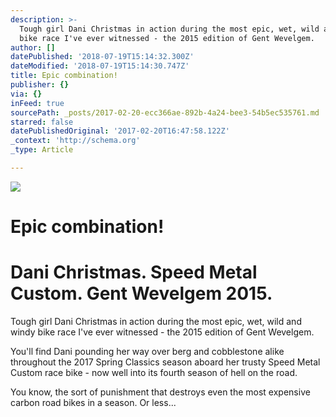 ```yaml
---
description: >-
  Tough girl Dani Christmas in action during the most epic, wet, wild and windy
  bike race I've ever witnessed - the 2015 edition of Gent Wevelgem. 
author: []
datePublished: '2018-07-19T15:14:32.300Z'
dateModified: '2018-07-19T15:14:30.747Z'
title: Epic combination!
publisher: {}
via: {}
inFeed: true
sourcePath: _posts/2017-02-20-ecc366ae-892b-4a24-bee3-54b5ec535761.md
starred: false
datePublishedOriginal: '2017-02-20T16:47:58.122Z'
_context: 'http://schema.org'
_type: Article

---
```

![](https://the-grid-user-content.s3-us-west-2.amazonaws.com/962d0aa6-7090-45cc-9fdb-8fa90e8dbce9.jpg)

# Epic combination!

# Dani Christmas. Speed Metal Custom. Gent Wevelgem 2015\.

Tough girl Dani Christmas in action during the most epic, wet, wild and windy bike race I've ever witnessed - the 2015 edition of Gent Wevelgem. 

You'll find Dani pounding her way over berg and cobblestone alike throughout the 2017 Spring Classics season aboard her trusty Speed Metal Custom race bike - now well into its fourth season of hell on the road. 

You know, the sort of punishment that destroys even the most expensive carbon road bikes in a season. Or less...